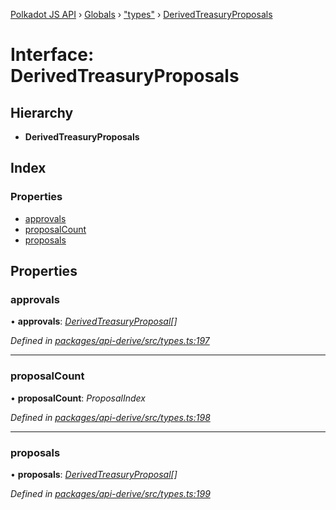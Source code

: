 [Polkadot JS API](../README.md) › [Globals](../globals.md) › ["types"](../modules/_types_.md) › [DerivedTreasuryProposals](_types_.derivedtreasuryproposals.md)

# Interface: DerivedTreasuryProposals

## Hierarchy

* **DerivedTreasuryProposals**

## Index

### Properties

* [approvals](_types_.derivedtreasuryproposals.md#approvals)
* [proposalCount](_types_.derivedtreasuryproposals.md#proposalcount)
* [proposals](_types_.derivedtreasuryproposals.md#proposals)

## Properties

###  approvals

• **approvals**: *[DerivedTreasuryProposal](_types_.derivedtreasuryproposal.md)[]*

*Defined in [packages/api-derive/src/types.ts:197](https://github.com/polkadot-js/api/blob/ce5c8f7443/packages/api-derive/src/types.ts#L197)*

___

###  proposalCount

• **proposalCount**: *ProposalIndex*

*Defined in [packages/api-derive/src/types.ts:198](https://github.com/polkadot-js/api/blob/ce5c8f7443/packages/api-derive/src/types.ts#L198)*

___

###  proposals

• **proposals**: *[DerivedTreasuryProposal](_types_.derivedtreasuryproposal.md)[]*

*Defined in [packages/api-derive/src/types.ts:199](https://github.com/polkadot-js/api/blob/ce5c8f7443/packages/api-derive/src/types.ts#L199)*

